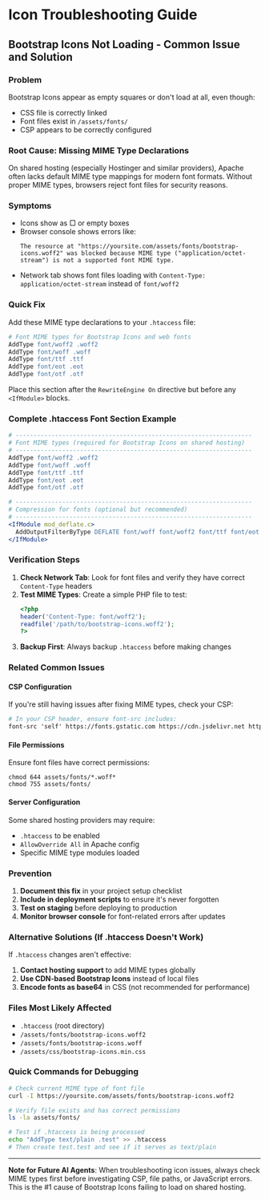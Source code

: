# Icon Troubleshooting Guide

## Bootstrap Icons Not Loading - Common Issue and Solution

### Problem
Bootstrap Icons appear as empty squares or don't load at all, even though:
- CSS file is correctly linked
- Font files exist in `/assets/fonts/`
- CSP appears to be correctly configured

### Root Cause: Missing MIME Type Declarations
On shared hosting (especially Hostinger and similar providers), Apache often lacks default MIME type mappings for modern font formats. Without proper MIME types, browsers reject font files for security reasons.

### Symptoms
- Icons show as □ or empty boxes
- Browser console shows errors like:
  ```
  The resource at "https://yoursite.com/assets/fonts/bootstrap-icons.woff2" was blocked because MIME type ("application/octet-stream") is not a supported font MIME type.
  ```
- Network tab shows font files loading with `Content-Type: application/octet-stream` instead of `font/woff2`

### Quick Fix
Add these MIME type declarations to your `.htaccess` file:

```apache
# Font MIME types for Bootstrap Icons and web fonts
AddType font/woff2 .woff2
AddType font/woff .woff
AddType font/ttf .ttf
AddType font/eot .eot
AddType font/otf .otf
```

Place this section after the `RewriteEngine On` directive but before any `<IfModule>` blocks.

### Complete .htaccess Font Section Example

```apache
# ------------------------------------------------------------------
# Font MIME types (required for Bootstrap Icons on shared hosting)
# ------------------------------------------------------------------
AddType font/woff2 .woff2
AddType font/woff .woff
AddType font/ttf .ttf
AddType font/eot .eot
AddType font/otf .otf

# ------------------------------------------------------------------
# Compression for fonts (optional but recommended)
# ------------------------------------------------------------------
<IfModule mod_deflate.c>
  AddOutputFilterByType DEFLATE font/woff font/woff2 font/ttf font/eot font/otf
</IfModule>
```

### Verification Steps
1. **Check Network Tab**: Look for font files and verify they have correct `Content-Type` headers
2. **Test MIME Types**: Create a simple PHP file to test:
   ```php
   <?php
   header('Content-Type: font/woff2');
   readfile('/path/to/bootstrap-icons.woff2');
   ?>
   ```
3. **Backup First**: Always backup `.htaccess` before making changes

### Related Common Issues

#### CSP Configuration
If you're still having issues after fixing MIME types, check your CSP:
```apache
# In your CSP header, ensure font-src includes:
font-src 'self' https://fonts.gstatic.com https://cdn.jsdelivr.net https://unpkg.com data:;
```

#### File Permissions
Ensure font files have correct permissions:
```
chmod 644 assets/fonts/*.woff*
chmod 755 assets/fonts/
```

#### Server Configuration
Some shared hosting providers may require:
- `.htaccess` to be enabled
- `AllowOverride All` in Apache config
- Specific MIME type modules loaded

### Prevention
1. **Document this fix** in your project setup checklist
2. **Include in deployment scripts** to ensure it's never forgotten
3. **Test on staging** before deploying to production
4. **Monitor browser console** for font-related errors after updates

### Alternative Solutions (If .htaccess Doesn't Work)
If `.htaccess` changes aren't effective:
1. **Contact hosting support** to add MIME types globally
2. **Use CDN-based Bootstrap Icons** instead of local files
3. **Encode fonts as base64** in CSS (not recommended for performance)

### Files Most Likely Affected
- `.htaccess` (root directory)
- `/assets/fonts/bootstrap-icons.woff2`
- `/assets/fonts/bootstrap-icons.woff`
- `/assets/css/bootstrap-icons.min.css`

### Quick Commands for Debugging
```bash
# Check current MIME type of font file
curl -I https://yoursite.com/assets/fonts/bootstrap-icons.woff2

# Verify file exists and has correct permissions
ls -la assets/fonts/

# Test if .htaccess is being processed
echo "AddType text/plain .test" >> .htaccess
# Then create test.test and see if it serves as text/plain
```

---

**Note for Future AI Agents**: When troubleshooting icon issues, always check MIME types first before investigating CSP, file paths, or JavaScript errors. This is the #1 cause of Bootstrap Icons failing to load on shared hosting.
